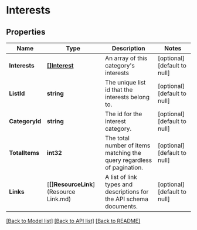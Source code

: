 # Interests

## Properties
Name | Type | Description | Notes
------------ | ------------- | ------------- | -------------
**Interests** | [**[]Interest**](Interest.md) | An array of this category&#39;s interests | [optional] [default to null]
**ListId** | **string** | The unique list id that the interests belong to. | [optional] [default to null]
**CategoryId** | **string** | The id for the interest category. | [optional] [default to null]
**TotalItems** | **int32** | The total number of items matching the query regardless of pagination. | [optional] [default to null]
**Links** | [**[]ResourceLink**](Resource Link.md) | A list of link types and descriptions for the API schema documents. | [optional] [default to null]

[[Back to Model list]](../README.md#documentation-for-models) [[Back to API list]](../README.md#documentation-for-api-endpoints) [[Back to README]](../README.md)


